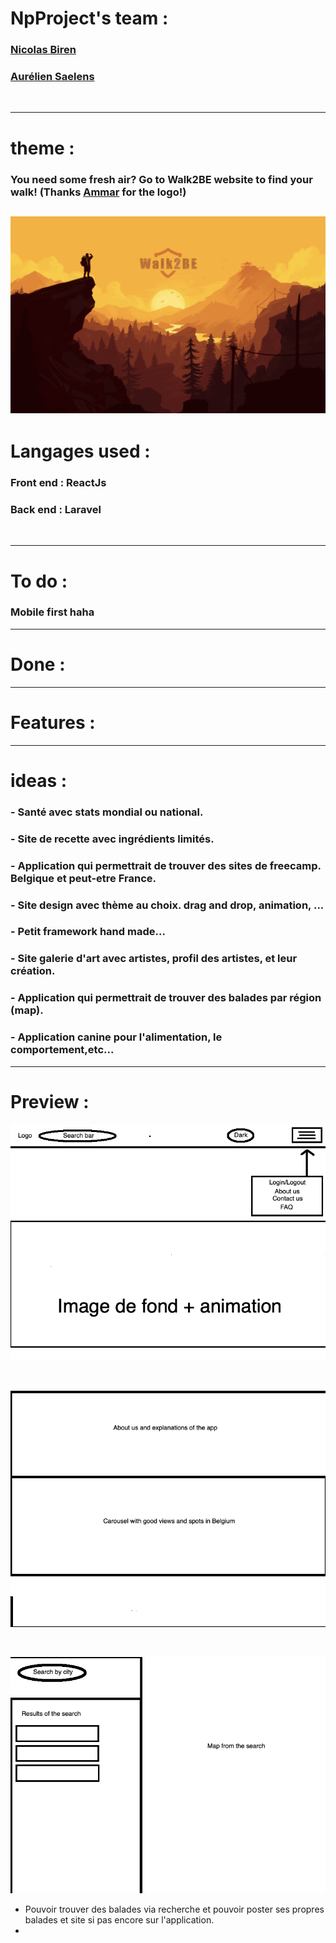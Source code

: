 # NpProject's team : 

### [Nicolas Biren](https://github.com/birennicolas)
### [Aurélien Saelens](https://github.com/aureliensaelens)
<br>

---

# theme : 
### You need some fresh air? Go to Walk2BE website to find your walk! (Thanks [Ammar](https://github.com/Alsharek) for the logo!)

![preview](/images/walk2BE.png)
---

# Langages used : 
### Front end : **ReactJs**
### Back end : **Laravel**
<br>

---

# To do : 
### **Mobile first haha**
---

# Done : 

---

# Features : 

--- 

# ideas : 

### - Santé avec stats mondial ou national.
### - Site de recette avec ingrédients limités. 
### - Application qui permettrait de trouver des sites de freecamp. Belgique et peut-etre France.
### - Site design avec thème au choix. drag and drop, animation, ...
### - Petit framework hand made...
### - Site galerie d'art avec artistes, profil des artistes, et leur création.
### - Application qui permettrait de trouver des balades par région (map).
### - Application canine pour l'alimentation, le comportement,etc...

---

# Preview : 

![preview](/images/maquette.png)

<br>

![preview](/images/maquette1.png)

<br>

![preview](/images/maquette2.png)


- Pouvoir trouver des balades via recherche et pouvoir poster ses propres balades et site si pas encore sur l'application.
- 

